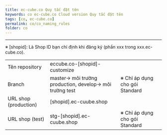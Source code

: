 ```yaml
---
title: ec-cube.co Quy tắc đặt tên
keywords: co ec-cube.co Cloud version Quy tắc đặt tên
tags: [co, ec-cube.co]
permalink: co/co_naming_rules
folder: co
---
```


---

※ [shopid]: Là Shop ID bạn chỉ định khi đăng ký (phần xxx trong xxx.ec-cube.co).

| | | |
|-|-|-|
|Tên repository|eccube.co-[shopid]-customize||
|Branch|master-> môi trường production, develop-> môi trường test|※ Chỉ áp dụng cho gói Standard|
|URL shop (production)|[shopid].ec-cuube.shop||
|URL shop (test)|stg-[shopid].ec-cuube.shop|※ Chỉ áp dụng cho gói Standard|
